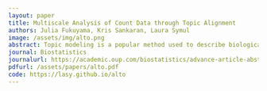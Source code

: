 ```yaml
---
layout: paper
title: Multiscale Analysis of Count Data through Topic Alignment
authors: Julia Fukuyama, Kris Sankaran, Laura Symul
image: /assets/img/alto.png
abstract: Topic modeling is a popular method used to describe biological count data.  With topic models, the user must specify the number of topics K. Since there is no definitive way to choose K and since a true value  might not exist, we develop techniques to study the relationships across models with different K. This can show how many topics are consistently present across different models, if a topic is only transiently present, or if a topic splits in two when K increases. This strategy gives more insight into the process generating the data than choosing a single value of K would. We design a visual representation of these cross-model relationships, which we call a topic alignment, and present three diagnostics based on it. We show the effectiveness of these tools for interpreting the topics on simulated and real data, and we release an accompanying R package, alto.
journal: Biostatistics
journalurl: https://academic.oup.com/biostatistics/advance-article-abstract/doi/10.1093/biostatistics/kxac018/6600529?redirectedFrom=fulltext
pdfurl: /assets/papers/alto.pdf
code: https://lasy.github.io/alto
---
```

